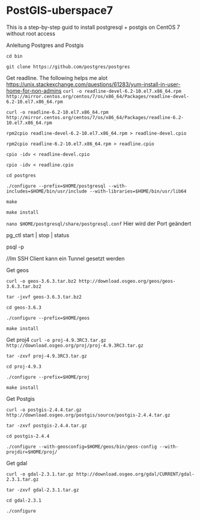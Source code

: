 # PostGIS-uberspace7
This is a step-by-step guid to install postgresql + postgis on CentOS 7 without root access

Anleitung Postgres and Postgis

`cd bin`

`git clone https://github.com/postgres/postgres`

Get readline. The following helps me alot https://unix.stackexchange.com/questions/61283/yum-install-in-user-home-for-non-admins
`curl -o readline-devel-6.2-10.el7.x86_64.rpm http://mirror.centos.org/centos/7/os/x86_64/Packages/readline-devel-6.2-10.el7.x86_64.rpm`

`curl -o readline-6.2-10.el7.x86_64.rpm http://mirror.centos.org/centos/7/os/x86_64/Packages/readline-6.2-10.el7.x86_64.rpm`

`rpm2cpio readline-devel-6.2-10.el7.x86_64.rpm > readline-devel.cpio`

`rpm2cpio readline-6.2-10.el7.x86_64.rpm > readline.cpio`

`cpio -idv < readline-devel.cpio`

`cpio -idv < readline.cpio`

`cd postgres`

`./configure --prefix=$HOME/postgresql --with-includes=$HOME/bin/usr/include --with-libraries=$HOME/bin/usr/lib64`

`make`

`make install`

`nano $HOME/postgresql/share/postgresql.conf`
Hier wird der Port geändert

pg_ctl start | stop | status

psql -p <PORTNUMMER>

//Im SSH Client kann ein Tunnel gesetzt werden



Get geos

`curl -o geos-3.6.3.tar.bz2 http://download.osgeo.org/geos/geos-3.6.3.tar.bz2`

`tar -jxvf geos-3.6.3.tar.bz2`

`cd geos-3.6.3`

`./configure --prefix=$HOME/geos`

`make install`



Get proj4
`curl -o proj-4.9.3RC3.tar.gz http://download.osgeo.org/proj/proj-4.9.3RC3.tar.gz`

`tar -zxvf proj-4.9.3RC3.tar.gz`

`cd proj-4.9.3`

`./configure --prefix=$HOME/proj`

`make install`


Get Postgis

`curl -o postgis-2.4.4.tar.gz http://download.osgeo.org/postgis/source/postgis-2.4.4.tar.gz`

`tar -zxvf postgis-2.4.4.tar.gz`

`cd postgis-2.4.4`

`./configure --with-geosconfig=$HOME/geos/bin/geos-config --with-projdir=$HOME/proj/`


Get gdal

`curl -o gdal-2.3.1.tar.gz http://download.osgeo.org/gdal/CURRENT/gdal-2.3.1.tar.gz`

`tar -zxvf gdal-2.3.1.tar.gz`

`cd gdal-2.3.1`

`./configure`
